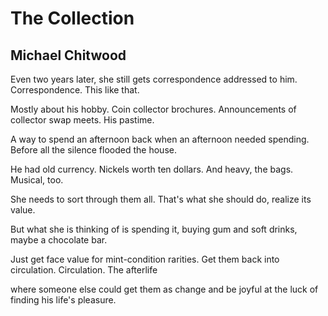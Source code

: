 # The Collection
## Michael Chitwood
Even two years later, she still gets correspondence
addressed to him. Correspondence. This like that.

Mostly about his hobby. Coin collector brochures.
Announcements of collector swap meets. His pastime.

A way to spend an afternoon back when an afternoon
needed spending. Before all the silence flooded the house.

He had old currency. Nickels worth ten dollars.
And heavy, the bags. Musical, too.

She needs to sort through them all.
That's what she should do, realize its value.

But what she is thinking of is spending it,
buying gum and soft drinks, maybe a chocolate bar.

Just get face value for mint-condition rarities.
Get them back into circulation. Circulation. The afterlife

where someone else could get them as change
and be joyful at the luck of finding his life's pleasure.
